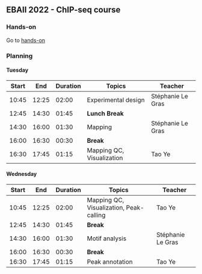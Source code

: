 ## EBAII 2022 - ChIP-seq course

### Hands-on
Go to [hands-on](hands-on/hands-on.html)

### Planning

#### Tuesday


| **Start** | **End** | **Duration** | **Topics** | **Teacher** |
| -------- | --------- | --------- | ----------- | ----------- |
| 10:45 | 12:25 | 02:00 | Experimental design | Stéphanie Le Gras |
| 12:45 | 14:30 | 01:45 | **Lunch Break** |  |
| 14:30 | 16:00 | 01:30 | Mapping | Stéphanie Le Gras |
| 16:00 | 16:30 | 00:30 | **Break** |  |
| 16:30 | 17:45 | 01:15 | Mapping QC, Visualization | Tao Ye |



#### Wednesday


| **Start** | **End** | **Duration** | **Topics** | **Teacher** |
| -------- | --------- | --------- | ----------- | ----------- |
| 10:45 | 12:25 | 02:00 | Mapping QC, Visualization, Peak-calling | Tao Ye |
| 12:45 | 14:30 | 01:45 | **Break** |  |
| 14:30 | 16:00 | 01:30 | Motif analysis | Stéphanie Le Gras |
| 16:00 | 16:30 | 00:30 | **Break** |  |
| 16:30 | 17:45 | 01:15 | Peak annotation | Tao Ye |
